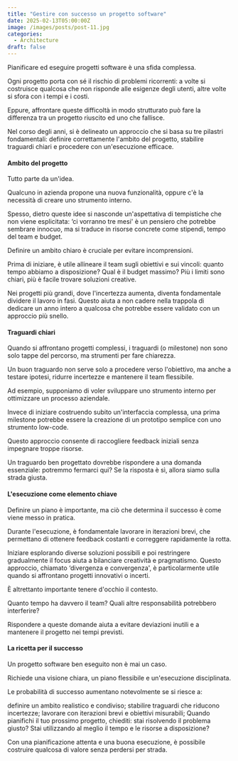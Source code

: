 ```yaml
---
title: "Gestire con successo un progetto software"
date: 2025-02-13T05:00:00Z
image: /images/posts/post-11.jpg
categories: 
  - Architecture
draft: false
---
```


Pianificare ed eseguire progetti software è una sfida complessa.

Ogni progetto porta con sé il rischio di problemi ricorrenti: a volte si costruisce qualcosa che non risponde alle esigenze degli utenti, altre volte si sfora con i tempi e i costi.

Eppure, affrontare queste difficoltà in modo strutturato può fare la differenza tra un progetto riuscito ed uno che fallisce.

Nel corso degli anni, si è delineato un approccio che si basa su tre pilastri fondamentali: definire correttamente l'ambito del progetto, stabilire traguardi chiari e procedere con un'esecuzione efficace.

#### Ambito del progetto
Tutto parte da un'idea.

Qualcuno in azienda propone una nuova funzionalità, oppure c'è la necessità di creare uno strumento interno.

Spesso, dietro queste idee si nasconde un'aspettativa di tempistiche che non viene esplicitata: ‘ci vorranno tre mesi' è un pensiero che potrebbe sembrare innocuo, ma si traduce in risorse concrete come stipendi, tempo del team e budget.

Definire un ambito chiaro è cruciale per evitare incomprensioni.

Prima di iniziare, è utile allineare il team sugli obiettivi e sui vincoli: quanto tempo abbiamo a disposizione? Qual è il budget massimo? Più i limiti sono chiari, più è facile trovare soluzioni creative.

Nei progetti più grandi, dove l'incertezza aumenta, diventa fondamentale dividere il lavoro in fasi. Questo aiuta a non cadere nella trappola di dedicare un anno intero a qualcosa che potrebbe essere validato con un approccio più snello.

#### Traguardi chiari
Quando si affrontano progetti complessi, i traguardi (o milestone) non sono solo tappe del percorso, ma strumenti per fare chiarezza.

Un buon traguardo non serve solo a procedere verso l'obiettivo, ma anche a testare ipotesi, ridurre incertezze e mantenere il team flessibile.

Ad esempio, supponiamo di voler sviluppare uno strumento interno per ottimizzare un processo aziendale.

Invece di iniziare costruendo subito un'interfaccia complessa, una prima milestone potrebbe essere la creazione di un prototipo semplice con uno strumento low-code.

Questo approccio consente di raccogliere feedback iniziali senza impegnare troppe risorse.

Un traguardo ben progettato dovrebbe rispondere a una domanda essenziale: potremmo fermarci qui? Se la risposta è sì, allora siamo sulla strada giusta.

#### L'esecuzione come elemento chiave
Definire un piano è importante, ma ciò che determina il successo è come viene messo in pratica.

Durante l'esecuzione, è fondamentale lavorare in iterazioni brevi, che permettano di ottenere feedback costanti e correggere rapidamente la rotta.

Iniziare esplorando diverse soluzioni possibili e poi restringere gradualmente il focus aiuta a bilanciare creatività e pragmatismo. Questo approccio, chiamato ‘divergenza e convergenza', è particolarmente utile quando si affrontano progetti innovativi o incerti.

È altrettanto importante tenere d'occhio il contesto.

Quanto tempo ha davvero il team? Quali altre responsabilità potrebbero interferire?

Rispondere a queste domande aiuta a evitare deviazioni inutili e a mantenere il progetto nei tempi previsti.

#### La ricetta per il successo
Un progetto software ben eseguito non è mai un caso.

Richiede una visione chiara, un piano flessibile e un'esecuzione disciplinata.

Le probabilità di successo aumentano notevolmente se si riesce a:

definire un ambito realistico e condiviso;
stabilire traguardi che riducono incertezze;
lavorare con iterazioni brevi e obiettivi misurabili;
Quando pianifichi il tuo prossimo progetto, chiediti: stai risolvendo il problema giusto? Stai utilizzando al meglio il tempo e le risorse a disposizione?

Con una pianificazione attenta e una buona esecuzione, è possibile costruire qualcosa di valore senza perdersi per strada.